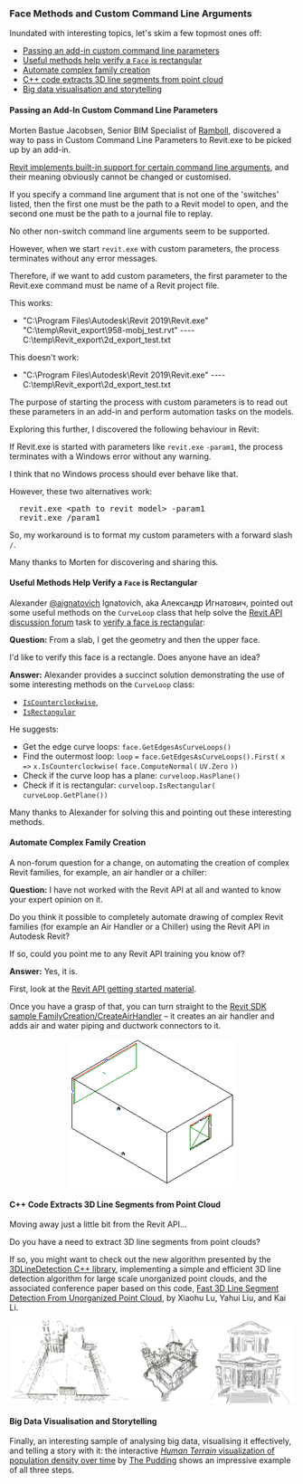 <head>
<meta http-equiv="Content-Type" content="text/html; charset=utf-8">
<link rel="stylesheet" type="text/css" href="bc.css">
<script src="https://cdn.rawgit.com/google/code-prettify/master/loader/run_prettify.js" type="text/javascript"></script>
</head>

<!---

- 14944349 [Revit terminates process if started with custom parameters]
  workaround to pass custom command line arguments via Revit.exe to be picked up by an add-in

- 14964317 [Verify a face is rectangular]
  https://forums.autodesk.com/t5/revit-api-forum/verify-a-face-is-rectangular/m-p/8520751
  [Verify a face is rectangular](https://forums.autodesk.com/t5/revit-api-forum/verify-a-face-is-rectangular/m-p/8520751)
  [Q] From a slab I get the geometry and then the upper face. I'd like to verify this face is a rectangle. Does anyone has an idea?
  [A] @aignatovich Alexander Ignatovich demos some interesting methods on the `CurveLoop` class:
  [`IsCounterclockwise`](https://apidocs.co/apps/revit/2019/ca966f5d-7db8-b28a-928e-12063dd143e6.htm),
  [`IsRectangular`](https://apidocs.co/apps/revit/2019/5a82c7ad-4b6e-a62c-6b0c-7fe790886995.htm)
  1) Get edges curveloops: face.GetEdgesAsCurveLoops()
  2) Find outer loop: loop = face.GetEdgesAsCurveLoops().First(x => x.IsCounterclockwise(face.ComputeNormal(UV.Zero))
  3) check if curveloop has plane &ndash; curveloop.HasPlane()
  4) check if it is rectangular curveloop.IsRectangular(curveLoop.GetPlane())

- Automate drawing of complex Revit families (for example an Air Handler or a Chiller)
  [Q] I have not worked with the Revit API at all and wanted to know your expert opinion on it. Do you think it possible to completely automate drawing of complex Revit families (for example an Air Handler or a Chiller) using the Revit API in Autodesk Revit? If so could you point me to any Revit API training you know of. Any input would be greatly appreciated.
  [A] Yes, it is.
  Getting started: https://thebuildingcoder.typepad.com/blog/about-the-author.html#2
  The Revit SDK sample FamilyCreation/CreateAirHandler creates an air handler and adds air and water piping and ductwork connectors to it.

- Cool interactive [Human Terrain visualization of population density over time](https://pudding.cool/2018/10/city_3d) by [The Pudding](https://pudding.cool).


 the #RevitAPI @AutodeskForge @AutodeskRevit #bim #DynamoBim #ForgeDevCon

Inundated with interesting topics, let's skim a few topmost ones off
&ndash; Passing an add-in custom command line parameters
&ndash; Useful methods help verify a <code>Face</code> is rectangular
&ndash; Automate complex family creation
&ndash; C++ code extracts 3D line segments from point cloud
&ndash; Big data visualisation and storytelling...


of [The Building Coder samples](https://github.com/jeremytammik/the_building_coder_samples/releases/tag/2019.0.145.4).

-->

### Face Methods and Custom Command Line Arguments

Inundated with interesting topics, let's skim a few topmost ones off:

- [Passing an add-in custom command line parameters](#2) 
- [Useful methods help verify a `Face` is rectangular](#3) 
- [Automate complex family creation](#4) 
- [C++ code extracts 3D line segments from point cloud](#5) 
- [Big data visualisation and storytelling](#6) 


#### <a name="2"></a> Passing an Add-In Custom Command Line Parameters

Morten Bastue Jacobsen, Senior BIM Specialist of [Ramboll](https://ramboll.com),
discovered a way to pass in Custom Command Line Parameters to Revit.exe to be picked up by an add-in.

[Revit implements built-in support for certain command line arguments](https://thebuildingcoder.typepad.com/blog/2017/01/distances-switches-kiss-ing-and-a-dino.html#3),
and their meaning obviously cannot be changed or customised.

If you specify a command line argument that is not one of the 'switches' listed, then the first one must be the path to a Revit model to open, and the second one must be the path to a journal file to replay.

No other non-switch command line arguments seem to be supported.

However, when we start `revit.exe` with custom parameters, the process terminates without any error messages.

Therefore, if we want to add custom parameters, the first parameter to the Revit.exe command must be name of a Revit project file.

This works:

- "C:\Program Files\Autodesk\Revit 2019\Revit.exe" "C:\temp\Revit_export\958-mobj_test.rvt" ---- C:\temp\Revit_export\2d_export_test.txt

This doesn't work:

- "C:\Program Files\Autodesk\Revit 2019\Revit.exe" ---- C:\temp\Revit_export\2d_export_test.txt

The purpose of starting the process with custom parameters is to read out these parameters in an add-in and perform automation tasks on the models.

Exploring this further, I discovered the following behaviour in Revit:

If Revit.exe is started with parameters like `revit.exe` `-param1`, the process terminates with a Windows error without any warning.

I think that no Windows process should ever behave like that.

However, these two alternatives work:

<pre>
  revit.exe &lt;path to revit model&gt; -param1
  revit.exe /param1
</pre>

So, my workaround is to format my custom parameters with a forward slash `/`.

Many thanks to Morten for discovering and sharing this.


#### <a name="3"></a> Useful Methods Help Verify a `Face` is Rectangular

Alexander [@aignatovich](https://forums.autodesk.com/t5/user/viewprofilepage/user-id/1257478) Ignatovich, aka Александр Игнатович,
pointed out some useful methods on the `CurveLoop` class that help solve
the [Revit API discussion forum](http://forums.autodesk.com/t5/revit-api-forum/bd-p/160) task
to [verify a face is rectangular](https://forums.autodesk.com/t5/revit-api-forum/verify-a-face-is-rectangular/m-p/8520751):

**Question:** From a slab, I get the geometry and then the upper face.

I'd like to verify this face is a rectangle. Does anyone have an idea?

**Answer:** Alexander provides a succinct solution demonstrating the use of some interesting methods on the `CurveLoop` class:

- [`IsCounterclockwise`](https://apidocs.co/apps/revit/2019/ca966f5d-7db8-b28a-928e-12063dd143e6.htm),
- [`IsRectangular`](https://apidocs.co/apps/revit/2019/5a82c7ad-4b6e-a62c-6b0c-7fe790886995.htm)

He suggests:

- Get the edge curve loops: `face.GetEdgesAsCurveLoops()`
- Find the outermost loop: `loop` `=` `face.GetEdgesAsCurveLoops().First(` `x` `=>` `x.IsCounterclockwise(` `face.ComputeNormal(` `UV.Zero` `))`
- Check if the curve loop has a plane: `curveloop.HasPlane()`
- Check if it is rectangular: `curveloop.IsRectangular(` `curveLoop.GetPlane())`

Many thanks to Alexander for solving this and pointing out these interesting methods.


#### <a name="4"></a> Automate Complex Family Creation

A non-forum question for a change, on automating the creation of complex Revit families, for example, an air handler or a chiller:

**Question:** I have not worked with the Revit API at all and wanted to know your expert opinion on it.

Do you think it possible to completely automate drawing of complex Revit families (for example an Air Handler or a Chiller) using the Revit API in Autodesk Revit?

If so, could you point me to any Revit API training you know of?

**Answer:** Yes, it is.

First, look at the [Revit API getting started material](https://thebuildingcoder.typepad.com/blog/about-the-author.html#2).

Once you have a grasp of that, you can turn straight to
the [Revit SDK sample FamilyCreation/CreateAirHandler](https://thebuildingcoder.typepad.com/blog/2010/11/connector-direction-and-createairhandler.html) &ndash;
it creates an air handler and adds air and water piping and ductwork connectors to it.

<center>
<img src="img/createairhandlercorrect.png" alt="Air handler" width="299">
</center>


#### <a name="5"></a> C++ Code Extracts 3D Line Segments from Point Cloud

Moving away just a little bit from the Revit API...

Do you have a need to extract 3D line segments from point clouds?

If so, you might want to check out the new algorithm presented by 
the [3DLineDetection C++ library](https://github.com/xiaohulugo/3DLineDetection),
implementing a simple and efficient 3D line detection algorithm for large scale unorganized point clouds,
and the associated conference paper based on this code,
[Fast 3D Line Segment Detection From Unorganized Point Cloud](https://arxiv.org/abs/1901.02532), by Xiaohu Lu, Yahui Liu, and Kai Li.

<center>
<img src="img/3DLineDetection.jpg" alt="3D line detection" width="685">
</center>

#### <a name="6"></a> Big Data Visualisation and Storytelling

Finally, an interesting sample of analysing big data, visualising it effectively, and telling a story with it:
the interactive [*Human Terrain* visualization of population density over time](https://pudding.cool/2018/10/city_3d)
by [The Pudding](https://pudding.cool) shows an impressive example of all three steps.

